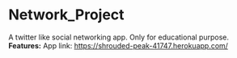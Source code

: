# Network_Project
A twitter like social networking app. Only for educational purpose.
\
**Features:**
App link: https://shrouded-peak-41747.herokuapp.com/
